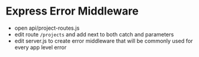 # Express Error Middleware

* open api/project-routes.js
* edit route `/projects` and add next to both catch and parameters
* edit server.js to create error middleware that will be commonly used for every app level error
